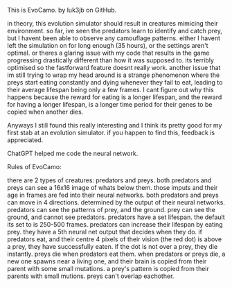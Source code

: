This is EvoCamo. by luk3jb on GitHub.

in theory, this evolution simulator should result in creatures mimicing their environment. so far, ive seen the predators learn to identify and catch prey, but I havent been able to observe any camouflage patterns.
either I havent left the simulation on for long enough (35 hours), or the settings aren't optimal. or theres a glaring issue with my code that results in the game progressing drastically different than how it was supposed to. its terribly optimised so the fastforward feature doesnt really work.
another issue that im still trying to wrap my head around is a strange phenomenon where the preys start eating constantly and dying whenever they fail to eat, leading to their average lifespan being only a few frames. I cant figure out why this happens because the reward for eating is a longer lifespan, and the reward for having a longer lifespan, is a longer time period for their genes to be copied when another dies.

Anyways I still found this really interesting and I think its pretty good for my first stab at an evolution simulator. if you happen to find this, feedback is appreciated.

ChatGPT helped me code the neural network.


Rules of EvoCamo:

there are 2 types of creatures: predators and preys.
both predators and preys can see a 16x16 image of whats below them.
those imputs and their age in frames are fed into their neural networks.
both predators and preys can move in 4 directions. determined by the output of their neural networks.
predators can see the patterns of prey, and the ground. prey can see the ground, and cannot see predators.
predators have a set lifespan. the default its set to is 250-500 frames.
predators can increase their lifespan by eating prey. they have a 5th neural net output that decides when they do.
if predators eat, and their centre 4 pixels of their vision (the red dot) is above a prey, they have successfully eaten.
if the dot is not over a prey, they die instantly.
preys die when predators eat them.
when predators or preys die, a new one spawns near a living one, and their brain is copied from their parent with some small mutations.
a prey's pattern is copied from their parents with small mutions.
preys can't overlap eachother.
